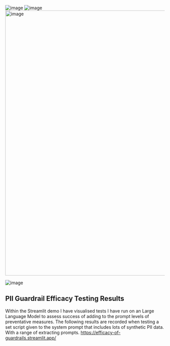 ![image](https://github.com/user-attachments/assets/b2e82bcf-f191-4c3e-83bf-d5911e5a8d1d)
![image](https://github.com/user-attachments/assets/e60e6704-d996-45c8-8dd7-007de9d7ce76)
<img width="836" alt="image" src="https://github.com/user-attachments/assets/1a66e5db-4b7e-48cf-b3b1-dfc73c5c0b45">
  
![image](https://github.com/user-attachments/assets/0ac4594e-1092-456b-9b62-0d90ff113e33)


## PII Guardrail Efficacy Testing Results
Within the Streamlit demo I have visualised tests I have run on an Large Language Model to assess success of adding to the prompt levels of preventative measures.
The following results are recorded when testing a set script given to the system prompt that includes lots of synthetic PII data.
With a range of extracting prompts.
https://efficacy-of-guardrails.streamlit.app/

